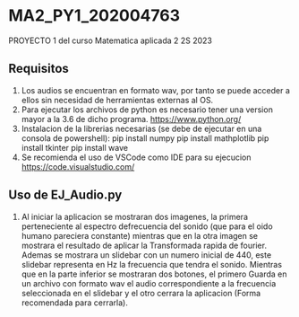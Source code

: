 # MA2_PY1_202004763
PROYECTO 1 del curso Matematica aplicada 2 2S 2023

## Requisitos
1. Los audios se encuentran en formato wav, por tanto se puede acceder a ellos sin necesidad de herramientas externas al OS.
2. Para ejecutar los archivos de python es necesario tener una version mayor a la 3.6 de dicho programa. https://www.python.org/
3. Instalacion de la librerias necesarias (se debe de ejecutar en una consola de powershell):
     pip install numpy
     pip install mathplotlib
     pip install tkinter
     pip install wave
4. Se recomienda el uso de VSCode como IDE para su ejecucion https://code.visualstudio.com/

## Uso de EJ_Audio.py
1. Al iniciar la aplicacion se mostraran dos imagenes, la primera perteneciente al espectro defrecuencia del sonido (que para el oido humano pareciera constante) mientras que en la otra imagen se mostrara el resultado de aplicar la Transformada rapida de fourier. Ademas se mostrara un slidebar con un numero inicial de 440, este slidebar representa en Hz la frecuencia que tendra el sonido. Mientras que en la parte inferior se mostraran dos botones, el primero Guarda en un archivo con formato wav el audio correspondiente a la frecuencia seleccionada en el slidebar y el otro cerrara la aplicacion (Forma recomendada para cerrarla).
